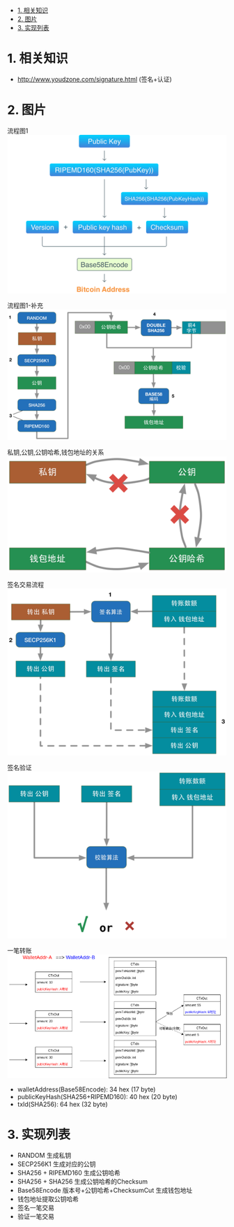 <!-- TOC -->

- [1. 相关知识](#1-相关知识)
- [2. 图片](#2-图片)
- [3. 实现列表](#3-实现列表)

<!-- /TOC -->

<a id="markdown-1-相关知识" name="1-相关知识"></a>
# 1. 相关知识

* http://www.youdzone.com/signature.html (签名+认证)

<a id="markdown-2-图片" name="2-图片"></a>
# 2. 图片

流程图1  
![](./pic/address-generation-scheme.png)

流程图1-补充  
![](./pic/address-generation-extra.png)

私钥,公钥,公钥哈希,钱包地址的关系  
![](./pic/relation.png)

签名交易流程  
![](./pic/sign_workflow.png)

签名验证  
![](./pic/sign_verify.png)

一笔转账  
![](./pic/transfer_confirm.png)

* walletAddress(Base58Encode): 34 hex (17 byte)
* publicKeyHash(SHA256+RIPEMD160): 40 hex (20 byte)
* txId(SHA256): 64 hex (32 byte)

<a id="markdown-3-实现列表" name="3-实现列表"></a>
# 3. 实现列表
* RANDOM 生成私钥
* SECP256K1 生成对应的公钥
* SHA256 + RIPEMD160 生成公钥哈希
* SHA256 + SHA256 生成公钥哈希的Checksum
* Base58Encode 版本号+公钥哈希+ChecksumCut 生成钱包地址
* 钱包地址提取公钥哈希
* 签名一笔交易
* 验证一笔交易
 